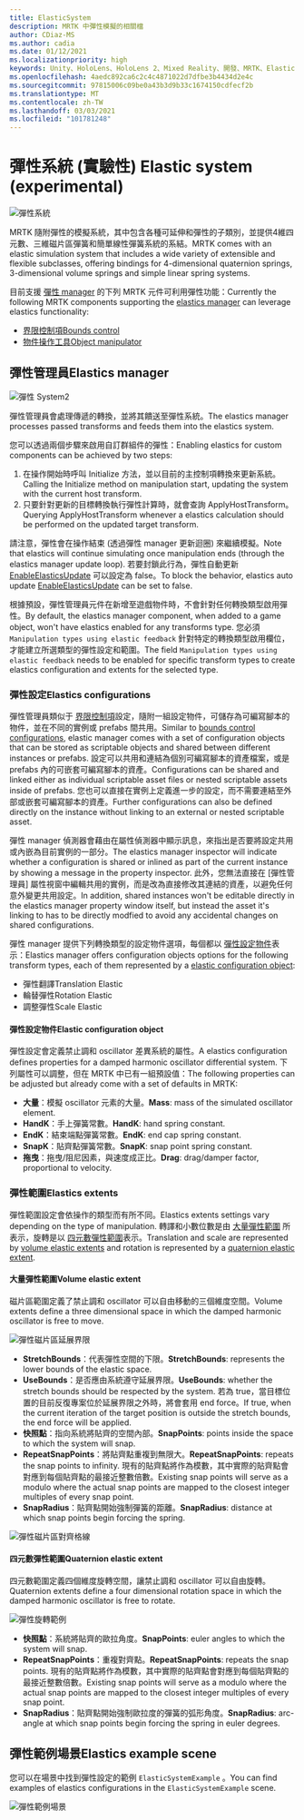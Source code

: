 ```yaml
---
title: ElasticSystem
description: MRTK 中彈性模擬的相關檔
author: CDiaz-MS
ms.author: cadia
ms.date: 01/12/2021
ms.localizationpriority: high
keywords: Unity、HoloLens、HoloLens 2、Mixed Reality、開發、MRTK、ElasticsSystem、
ms.openlocfilehash: 4aedc892ca6c2c4c4871022d7dfbe3b4434d2e4c
ms.sourcegitcommit: 97815006c09be0a43b3d9b33c1674150cdfecf2b
ms.translationtype: MT
ms.contentlocale: zh-TW
ms.lasthandoff: 03/03/2021
ms.locfileid: "101781248"
---
```

# <a name="elastic-system-experimental"></a><span data-ttu-id="41774-104">彈性系統 (實驗性) </span><span class="sxs-lookup"><span data-stu-id="41774-104">Elastic system (experimental)</span></span>

![彈性系統](../images/elastics/Elastics_Main1.gif)

<span data-ttu-id="41774-106">MRTK 隨附彈性的模擬系統，其中包含各種可延伸和彈性的子類別，並提供4維四元數、三維磁片區彈簧和簡單線性彈簧系統的系結。</span><span class="sxs-lookup"><span data-stu-id="41774-106">MRTK comes with an elastic simulation system that includes a wide variety of extensible and flexible subclasses, offering bindings for 4-dimensional quaternion springs, 3-dimensional volume springs and simple linear spring systems.</span></span>

<span data-ttu-id="41774-107">目前支援 [彈性 manager](xref:Microsoft.MixedReality.Toolkit.Experimental.Physics.ElasticsManager) 的下列 MRTK 元件可利用彈性功能：</span><span class="sxs-lookup"><span data-stu-id="41774-107">Currently the following MRTK components supporting the [elastics manager](xref:Microsoft.MixedReality.Toolkit.Experimental.Physics.ElasticsManager) can leverage elastics functionality:</span></span>

- [<span data-ttu-id="41774-108">界限控制項</span><span class="sxs-lookup"><span data-stu-id="41774-108">Bounds control</span></span>](../ux-building-blocks/BoundsControl.md)
- [<span data-ttu-id="41774-109">物件操作工具</span><span class="sxs-lookup"><span data-stu-id="41774-109">Object manipulator</span></span>](../ux-building-blocks/ObjectManipulator.md)

## <a name="elastics-manager"></a><span data-ttu-id="41774-110">彈性管理員</span><span class="sxs-lookup"><span data-stu-id="41774-110">Elastics manager</span></span>

![彈性 System2](../images/elastics/Elastics_Main.gif)

<span data-ttu-id="41774-112">彈性管理員會處理傳遞的轉換，並將其饋送至彈性系統。</span><span class="sxs-lookup"><span data-stu-id="41774-112">The elastics manager processes passed transforms and feeds them into the elastics system.</span></span>

<span data-ttu-id="41774-113">您可以透過兩個步驟來啟用自訂群組件的彈性：</span><span class="sxs-lookup"><span data-stu-id="41774-113">Enabling elastics for custom components can be achieved by two steps:</span></span>

1. <span data-ttu-id="41774-114">在操作開始時呼叫 Initialize 方法，並以目前的主控制項轉換來更新系統。</span><span class="sxs-lookup"><span data-stu-id="41774-114">Calling the Initialize method on manipulation start, updating the system with the current host transform.</span></span>
1. <span data-ttu-id="41774-115">只要針對更新的目標轉換執行彈性計算時，就會查詢 ApplyHostTransform。</span><span class="sxs-lookup"><span data-stu-id="41774-115">Querying ApplyHostTransform whenever a elastics calculation should be performed on the updated target transform.</span></span>

<span data-ttu-id="41774-116">請注意，彈性會在操作結束 (透過彈性 manager 更新迴圈) 來繼續模擬。</span><span class="sxs-lookup"><span data-stu-id="41774-116">Note that elastics will continue simulating once manipulation ends (through the elastics manager update loop).</span></span> <span data-ttu-id="41774-117">若要封鎖此行為，彈性自動更新 [EnableElasticsUpdate](xref:Microsoft.MixedReality.Toolkit.Experimental.Physics.ElasticsManager.EnableElasticsUpdate) 可以設定為 false。</span><span class="sxs-lookup"><span data-stu-id="41774-117">To block the behavior, elastics auto update [EnableElasticsUpdate](xref:Microsoft.MixedReality.Toolkit.Experimental.Physics.ElasticsManager.EnableElasticsUpdate) can be set to false.</span></span>

<span data-ttu-id="41774-118">根據預設，彈性管理員元件在新增至遊戲物件時，不會針對任何轉換類型啟用彈性。</span><span class="sxs-lookup"><span data-stu-id="41774-118">By default, the elastics manager component, when added to a game object, won't have elastics enabled for any transforms type.</span></span>
<span data-ttu-id="41774-119">您必須 `Manipulation types using elastic feedback` 針對特定的轉換類型啟用欄位，才能建立所選類型的彈性設定和範圍。</span><span class="sxs-lookup"><span data-stu-id="41774-119">The field `Manipulation types using elastic feedback` needs to be enabled for specific transform types to create elastics configuration and extents for the selected type.</span></span>

### <a name="elastics-configurations"></a><span data-ttu-id="41774-120">彈性設定</span><span class="sxs-lookup"><span data-stu-id="41774-120">Elastics configurations</span></span>

<span data-ttu-id="41774-121">彈性管理員類似于 [界限控制項](../ux-building-blocks/BoundsControl.md#configuration-objects)設定，隨附一組設定物件，可儲存為可編寫腳本的物件，並在不同的實例或 prefabs 間共用。</span><span class="sxs-lookup"><span data-stu-id="41774-121">Similar to [bounds control configurations](../ux-building-blocks/BoundsControl.md#configuration-objects), elastic manager comes with a set of configuration objects that can be stored as scriptable objects and shared between different instances or prefabs.</span></span> <span data-ttu-id="41774-122">設定可以共用和連結為個別可編寫腳本的資產檔案，或是 prefabs 內的可嵌套可編寫腳本的資產。</span><span class="sxs-lookup"><span data-stu-id="41774-122">Configurations can be shared and linked either as individual scriptable asset files or nested scriptable assets inside of prefabs.</span></span> <span data-ttu-id="41774-123">您也可以直接在實例上定義進一步的設定，而不需要連結至外部或嵌套可編寫腳本的資產。</span><span class="sxs-lookup"><span data-stu-id="41774-123">Further configurations can also be defined directly on the instance without linking to an external or nested scriptable asset.</span></span>

<span data-ttu-id="41774-124">彈性 manager 偵測器會藉由在屬性偵測器中顯示訊息，來指出是否要將設定共用或內嵌為目前實例的一部分。</span><span class="sxs-lookup"><span data-stu-id="41774-124">The elastics manager inspector will indicate whether a configuration is shared or inlined as part of the current instance by showing a message in the property inspector.</span></span> <span data-ttu-id="41774-125">此外，您無法直接在 [彈性管理員] 屬性視窗中編輯共用的實例，而是改為直接修改其連結的資產，以避免任何意外變更共用設定。</span><span class="sxs-lookup"><span data-stu-id="41774-125">In addition, shared instances won't be editable directly in the elastics manager property window itself, but instead the asset it's linking to has to be directly modfied to avoid any accidental changes on shared configurations.</span></span>

<span data-ttu-id="41774-126">彈性 manager 提供下列轉換類型的設定物件選項，每個都以 [彈性設定物件](#elastic-configuration-object)表示：</span><span class="sxs-lookup"><span data-stu-id="41774-126">Elastics manager offers configuration objects options for the following transform types, each of them represented by a [elastic configuration object](#elastic-configuration-object):</span></span>

- <span data-ttu-id="41774-127">彈性翻譯</span><span class="sxs-lookup"><span data-stu-id="41774-127">Translation Elastic</span></span>
- <span data-ttu-id="41774-128">輪替彈性</span><span class="sxs-lookup"><span data-stu-id="41774-128">Rotation Elastic</span></span>
- <span data-ttu-id="41774-129">調整彈性</span><span class="sxs-lookup"><span data-stu-id="41774-129">Scale Elastic</span></span>

#### <a name="elastic-configuration-object"></a><span data-ttu-id="41774-130">彈性設定物件</span><span class="sxs-lookup"><span data-stu-id="41774-130">Elastic configuration object</span></span>

<span data-ttu-id="41774-131">彈性設定會定義禁止調和 oscillator 差異系統的屬性。</span><span class="sxs-lookup"><span data-stu-id="41774-131">A elastics configuration defines properties for a damped harmonic oscillator differential system.</span></span>
<span data-ttu-id="41774-132">下列屬性可以調整，但在 MRTK 中已有一組預設值：</span><span class="sxs-lookup"><span data-stu-id="41774-132">The following properties can be adjusted but already come with a set of defaults in MRTK:</span></span>

- <span data-ttu-id="41774-133">**大量**：模擬 oscillator 元素的大量。</span><span class="sxs-lookup"><span data-stu-id="41774-133">**Mass**: mass of the simulated oscillator element.</span></span>
- <span data-ttu-id="41774-134">**HandK**：手上彈簧常數。</span><span class="sxs-lookup"><span data-stu-id="41774-134">**HandK**: hand spring constant.</span></span>
- <span data-ttu-id="41774-135">**EndK**：結束端點彈簧常數。</span><span class="sxs-lookup"><span data-stu-id="41774-135">**EndK**: end cap spring constant.</span></span>
- <span data-ttu-id="41774-136">**SnapK**：貼齊點彈簧常數。</span><span class="sxs-lookup"><span data-stu-id="41774-136">**SnapK**: snap point spring constant.</span></span>
- <span data-ttu-id="41774-137">**拖曳**：拖曳/阻尼因素，與速度成正比。</span><span class="sxs-lookup"><span data-stu-id="41774-137">**Drag**: drag/damper factor, proportional to velocity.</span></span>

### <a name="elastics-extents"></a><span data-ttu-id="41774-138">彈性範圍</span><span class="sxs-lookup"><span data-stu-id="41774-138">Elastics extents</span></span>

<span data-ttu-id="41774-139">彈性範圍設定會依操作的類型而有所不同。</span><span class="sxs-lookup"><span data-stu-id="41774-139">Elastics extents settings vary depending on the type of manipulation.</span></span> <span data-ttu-id="41774-140">轉譯和小數位數是由 [大量彈性範圍](#volume-elastic-extent) 所表示，旋轉是以 [四元數彈性範圍](#quaternion-elastic-extent)表示。</span><span class="sxs-lookup"><span data-stu-id="41774-140">Translation and scale are represented by [volume elastic extents](#volume-elastic-extent) and rotation is represented by a [quaternion elastic extent](#quaternion-elastic-extent).</span></span>

#### <a name="volume-elastic-extent"></a><span data-ttu-id="41774-141">大量彈性範圍</span><span class="sxs-lookup"><span data-stu-id="41774-141">Volume elastic extent</span></span>

<span data-ttu-id="41774-142">磁片區範圍定義了禁止調和 oscillator 可以自由移動的三個維度空間。</span><span class="sxs-lookup"><span data-stu-id="41774-142">Volume extents define a three dimensional space in which the damped harmonic oscillator is free to move.</span></span>

![彈性磁片區延展界限](../images/elastics/Elastics_Volume_Bounds.gif)

- <span data-ttu-id="41774-144">**StretchBounds**：代表彈性空間的下限。</span><span class="sxs-lookup"><span data-stu-id="41774-144">**StretchBounds**: represents the lower bounds of the elastic space.</span></span>
- <span data-ttu-id="41774-145">**UseBounds**：是否應由系統遵守延展界限。</span><span class="sxs-lookup"><span data-stu-id="41774-145">**UseBounds**: whether the stretch bounds should be respected by the system.</span></span> <span data-ttu-id="41774-146">若為 true，當目標位置的目前反復專案位於延展界限之外時，將會套用 end force。</span><span class="sxs-lookup"><span data-stu-id="41774-146">If true, when the current iteration of the target position is outside the stretch bounds, the end force will be applied.</span></span>
- <span data-ttu-id="41774-147">**快照點**：指向系統將貼齊的空間內部。</span><span class="sxs-lookup"><span data-stu-id="41774-147">**SnapPoints**: points inside the space to which the system will snap.</span></span>
- <span data-ttu-id="41774-148">**RepeatSnapPoints**：將貼齊點重複到無限大。</span><span class="sxs-lookup"><span data-stu-id="41774-148">**RepeatSnapPoints**: repeats the snap points to infinity.</span></span> <span data-ttu-id="41774-149">現有的貼齊點將作為模數，其中實際的貼齊點會對應到每個貼齊點的最接近整數倍數。</span><span class="sxs-lookup"><span data-stu-id="41774-149">Existing snap points will serve as a modulo where the actual snap points are mapped to the closest integer multiples of every snap point.</span></span>
- <span data-ttu-id="41774-150">**SnapRadius**：貼齊點開始強制彈簧的距離。</span><span class="sxs-lookup"><span data-stu-id="41774-150">**SnapRadius**: distance at which snap points begin forcing the spring.</span></span>

![彈性磁片區對齊格線](../images/elastics/Elastics_Volume_Snap.gif)

#### <a name="quaternion-elastic-extent"></a><span data-ttu-id="41774-152">四元數彈性範圍</span><span class="sxs-lookup"><span data-stu-id="41774-152">Quaternion elastic extent</span></span>

<span data-ttu-id="41774-153">四元數範圍定義四個維度旋轉空間，讓禁止調和 oscillator 可以自由旋轉。</span><span class="sxs-lookup"><span data-stu-id="41774-153">Quaternion extents define a four dimensional rotation space in which the damped harmonic oscillator is free to rotate.</span></span>

![彈性旋轉範例](../images/elastics/Elastics_Rotation.gif)

- <span data-ttu-id="41774-155">**快照點**：系統將貼齊的歐拉角度。</span><span class="sxs-lookup"><span data-stu-id="41774-155">**SnapPoints**: euler angles to which the system will snap.</span></span>
- <span data-ttu-id="41774-156">**RepeatSnapPoints**：重複對齊點。</span><span class="sxs-lookup"><span data-stu-id="41774-156">**RepeatSnapPoints**: repeats the snap points.</span></span> <span data-ttu-id="41774-157">現有的貼齊點將作為模數，其中實際的貼齊點會對應到每個貼齊點的最接近整數倍數。</span><span class="sxs-lookup"><span data-stu-id="41774-157">Existing snap points will serve as a modulo where the actual snap points are mapped to the closest integer multiples of every snap point.</span></span>
- <span data-ttu-id="41774-158">**SnapRadius**：貼齊點開始強制歐拉度的彈簧的弧形角度。</span><span class="sxs-lookup"><span data-stu-id="41774-158">**SnapRadius**: arc-angle at which snap points begin forcing the spring in euler degrees.</span></span>

## <a name="elastics-example-scene"></a><span data-ttu-id="41774-159">彈性範例場景</span><span class="sxs-lookup"><span data-stu-id="41774-159">Elastics example scene</span></span>

<span data-ttu-id="41774-160">您可以在場景中找到彈性設定的範例 `ElasticSystemExample` 。</span><span class="sxs-lookup"><span data-stu-id="41774-160">You can find examples of elastics configurations in the `ElasticSystemExample` scene.</span></span>

![彈性範例場景](../images/elastics/Elastics_Example_Scene.png)
